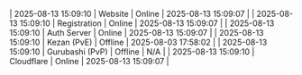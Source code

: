 | 2025-08-13 15:09:10 | Website | Online | 2025-08-13 15:09:07 |
| 2025-08-13 15:09:10 | Registration | Online | 2025-08-13 15:09:07 |
| 2025-08-13 15:09:10 | Auth Server | Online | 2025-08-13 15:09:07 |
| 2025-08-13 15:09:10 | Kezan (PvE) | Offline | 2025-08-03 17:58:02 |
| 2025-08-13 15:09:10 | Gurubashi (PvP) | Offline | N/A |
| 2025-08-13 15:09:10 | Cloudflare | Online | 2025-08-13 15:09:07 |
